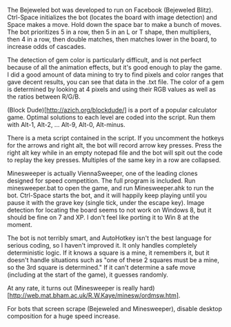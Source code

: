 The Bejeweled bot was developed to run on Facebook (Bejeweled Blitz). Ctrl-Space initializes the bot (locates the board with image detection) and Space makes a move. Hold down the space bar to make a bunch of moves. The bot prioritizes 5 in a row, then 5 in an L or T shape, then multipliers, then 4 in a row, then double matches, then matches lower in the board, to increase odds of cascades.

The detection of gem color is particularly difficult, and is not perfect because of all the animation effects, but it's good enough to play the game. I did a good amount of data mining to try to find pixels and color ranges that gave decent results, you can see that data in the .txt file. The color of a gem is determined by looking at 4 pixels and using their RGB values as well as the ratios between R/G/B.



(Block Dude)[http://azich.org/blockdude/] is a port of a popular calculator game. Optimal solutions to each level are coded into the script. Run them with Alt-1, Alt-2, ... Alt-9, Alt-0, Alt-minus.

There is a meta script contained in the script. If you uncomment the hotkeys for the arrows and right alt, the bot will record arrow key presses. Press the right alt key while in an empty notepad file and the bot will spit out the code to replay the key presses. Multiples of the same key in a row are collapsed.



Minesweeper is actually ViennaSweeper, one of the leading clones designed for speed competition. The full program is included. Run minesweeper.bat to open the game, and run Minesweeper.ahk to run the bot. Ctrl-Space starts the bot, and it will happily keep playing until you pause it with the grave key (single tick, under the escape key). Image detection for locating the board seems to not work on Windows 8, but it should be fine on 7 and XP. I don't feel like porting it to Win 8 at the moment.

The bot is not terribly smart, and AutoHotkey isn't the best language for serious coding, so I haven't improved it. It only handles completely deterministic logic. If it knows a square is a mine, it remembers it, but it doesn't handle situations such as "one of these 2 squares must be a mine, so the 3rd square is determined." If it can't determine a safe move (including at the start of the game), it guesses randomly.

At any rate, it turns out (Minesweeper is really hard)[http://web.mat.bham.ac.uk/R.W.Kaye/minesw/ordmsw.htm].



For bots that screen scrape (Bejeweled and Minesweeper), disable desktop composition for a huge speed increase.
